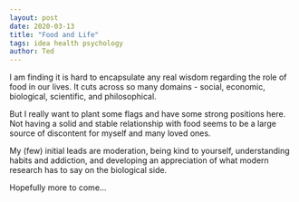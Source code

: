 ```yaml
---
layout: post
date: 2020-03-13
title: "Food and Life"
tags: idea health psychology
author: Ted
---
```


I am finding it is hard to encapsulate any real wisdom regarding the role of food in our lives. It cuts across so many domains - social, economic, biological, scientific, and philosophical.

But I really want to plant some flags and have some strong positions here. Not having a solid and stable relationship with food seems to be a large source of discontent for myself and many loved ones.

My (few) initial leads are moderation, being kind to yourself, understanding habits and addiction, and developing an appreciation of what modern research has to say on the biological side.

Hopefully more to come...  
